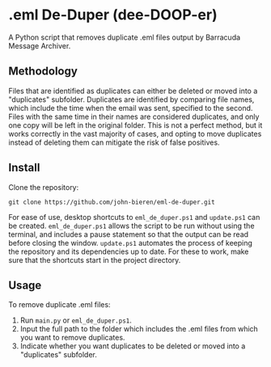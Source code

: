 # .eml De-Duper (dee-DOOP-er)

A Python script that removes duplicate .eml files output by Barracuda Message Archiver.

## Methodology

Files that are identified as duplicates can either be deleted or moved into a "duplicates" subfolder. Duplicates are identified by comparing file names, which include the time when the email was sent, specified to the second. Files with the same time in their names are considered duplicates, and only one copy will be left in the original folder. This is not a perfect method, but it works correctly in the vast majority of cases, and opting to move duplicates instead of deleting them can mitigate the risk of false positives.

## Install

Clone the repository:
```
git clone https://github.com/john-bieren/eml-de-duper.git
```
For ease of use, desktop shortcuts to `eml_de_duper.ps1` and `update.ps1` can be created. `eml_de_duper.ps1` allows the script to be run without using the terminal, and includes a pause statement so that the output can be read before closing the window. `update.ps1` automates the process of keeping the repository and its dependencies up to date. For these to work, make sure that the shortcuts start in the project directory.

## Usage

To remove duplicate .eml files:
1. Run `main.py` or `eml_de_duper.ps1`.
2. Input the full path to the folder which includes the .eml files from which you want to remove duplicates.
3. Indicate whether you want duplicates to be deleted or moved into a "duplicates" subfolder.
